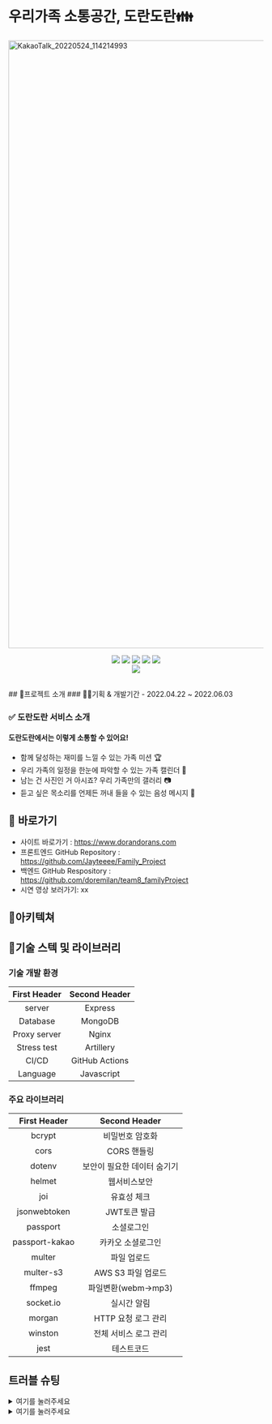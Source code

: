 # 우리가족 소통공간, 도란도란👪
<img width="1200" alt="KakaoTalk_20220524_114214993" src="https://user-images.githubusercontent.com/100390926/170814313-dc64a487-f3ff-40c1-8c91-ee9d7ec150d4.png">
 <p align='center'>
 <img src='https://img.shields.io/badge/Node-version1111-green?logo=Node.js'/>
  <img src='https://img.shields.io/badge/Express-v4.17.3-black?logo=Express'/>
  <img src='https://img.shields.io/badge/MongoDB-version111-green?logo=mongodb'/>
  <img src='https://img.shields.io/badge/socket.io-v4.4.1-white?logo=Socket.io'/>
  <img src='https://img.shields.io/badge/prettier-v2.5.1-pink?logo=prettier'/>
 <br>
  <img src='https://img.shields.io/badge/eslint-v8.11.0-purple?logo=eslint'/>
</p>
<br>
 ## 👋프로젝트 소개
 ### 👨‍💻기획 & 개발기간 
  - 2022.04.22 ~ 2022.06.03

 ### ✅ 도란도란 서비스 소개
 #### 도란도란에서는 이렇게 소통할 수 있어요!
- 함께 달성하는 재미를 느낄 수 있는 가족 미션 🏆
- 우리 가족의 일정을 한눈에 파악할 수 있는 가족 캘린더 📅
- 남는 건 사진인 거 아시죠? 우리 가족만의 갤러리 📷
- 듣고 싶은 목소리를 언제든 꺼내 들을 수 있는 음성 메시지 💌




## 📌 바로가기
- 사이트 바로가기 : https://www.dorandorans.com
- 프론트엔드 GitHub Repository : https://github.com/Jayteeee/Family_Project
- 백엔드 GitHub Respository : https://github.com/doremilan/team8_familyProject
- 시연 영상 보러가기: xx

## 🎨아키텍쳐



## 🔨기술 스텍 및 라이브러리
### 기술 개발 환경
| First Header | Second Header |
| :----------: | :-----------: |
|   server     | Express       |
| Database     | MongoDB       |
| Proxy server | Nginx         |
| Stress test |Artillery     |
| CI/CD       |GitHub Actions |
| Language    | Javascript  |

### 주요 라이브러리
| First Header | Second Header |
| :----------: | :-----------: |
| bcrypt       | 비밀번호 암호화  |
| cors         | CORS 핸들링  |
| dotenv       | 보안이 필요한 데이터 숨기기  |
| helmet       | 웹서비스보안 |
| joi          | 유효성 체크  |
| jsonwebtoken | JWT토큰 발급  |
| passport     | 소셜로그인  |
| passport-kakao| 카카오 소셜로그인  |
| multer       | 파일 업로드 |
| multer-s3    | AWS S3 파일 업로드 |
| ffmpeg       | 파일변환(webm->mp3) |
| socket.io    | 실시간 알림  |
| morgan       | HTTP 요청 로그 관리  |
| winston      | 전체 서비스 로그 관리 |
| jest         |  테스트코드|



   
## 트러블 슈팅
<details>
<summary>여기를 눌러주세요</summary>
<div markdown="1">       

ㅁㅁㅁㅁ

</div>
</details>
<details>
<summary>여기를 눌러주세요</summary>
<div markdown="1">       

ㅁㅁㅁㅁ

</div>
</details>

